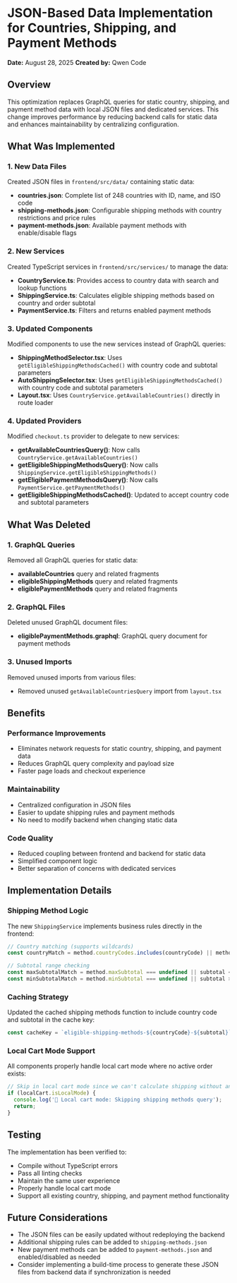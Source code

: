 # JSON-Based Data Implementation for Countries, Shipping, and Payment Methods

**Date:** August 28, 2025
**Created by:** Qwen Code

## Overview

This optimization replaces GraphQL queries for static country, shipping, and payment method data with local JSON files and dedicated services. This change improves performance by reducing backend calls for static data and enhances maintainability by centralizing configuration.

## What Was Implemented

### 1. New Data Files

Created JSON files in `frontend/src/data/` containing static data:

- **countries.json**: Complete list of 248 countries with ID, name, and ISO code
- **shipping-methods.json**: Configurable shipping methods with country restrictions and price rules
- **payment-methods.json**: Available payment methods with enable/disable flags

### 2. New Services

Created TypeScript services in `frontend/src/services/` to manage the data:

- **CountryService.ts**: Provides access to country data with search and lookup functions
- **ShippingService.ts**: Calculates eligible shipping methods based on country and order subtotal
- **PaymentService.ts**: Filters and returns enabled payment methods

### 3. Updated Components

Modified components to use the new services instead of GraphQL queries:

- **ShippingMethodSelector.tsx**: Uses `getEligibleShippingMethodsCached()` with country code and subtotal parameters
- **AutoShippingSelector.tsx**: Uses `getEligibleShippingMethodsCached()` with country code and subtotal parameters
- **Layout.tsx**: Uses `CountryService.getAvailableCountries()` directly in route loader

### 4. Updated Providers

Modified `checkout.ts` provider to delegate to new services:

- **getAvailableCountriesQuery()**: Now calls `CountryService.getAvailableCountries()`
- **getEligibleShippingMethodsQuery()**: Now calls `ShippingService.getEligibleShippingMethods()`
- **getEligiblePaymentMethodsQuery()**: Now calls `PaymentService.getPaymentMethods()`
- **getEligibleShippingMethodsCached()**: Updated to accept country code and subtotal parameters

## What Was Deleted

### 1. GraphQL Queries

Removed all GraphQL queries for static data:

- **availableCountries** query and related fragments
- **eligibleShippingMethods** query and related fragments
- **eligiblePaymentMethods** query and related fragments

### 2. GraphQL Files

Deleted unused GraphQL document files:

- **eligiblePaymentMethods.graphql**: GraphQL query document for payment methods

### 3. Unused Imports

Removed unused imports from various files:
- Removed unused `getAvailableCountriesQuery` import from `layout.tsx`

## Benefits

### Performance Improvements

- Eliminates network requests for static country, shipping, and payment data
- Reduces GraphQL query complexity and payload size
- Faster page loads and checkout experience

### Maintainability

- Centralized configuration in JSON files
- Easier to update shipping rules and payment methods
- No need to modify backend when changing static data

### Code Quality

- Reduced coupling between frontend and backend for static data
- Simplified component logic
- Better separation of concerns with dedicated services

## Implementation Details

### Shipping Method Logic

The new `ShippingService` implements business rules directly in the frontend:

```typescript
// Country matching (supports wildcards)
const countryMatch = method.countryCodes.includes(countryCode) || method.countryCodes.includes('*');

// Subtotal range checking
const maxSubtotalMatch = method.maxSubtotal === undefined || subtotal <= method.maxSubtotal;
const minSubtotalMatch = method.minSubtotal === undefined || subtotal >= method.minSubtotal;
```

### Caching Strategy

Updated the cached shipping methods function to include country code and subtotal in the cache key:

```typescript
const cacheKey = `eligible-shipping-methods-${countryCode}-${subtotal}`;
```

### Local Cart Mode Support

All components properly handle local cart mode where no active order exists:

```typescript
// Skip in local cart mode since we can't calculate shipping without an order
if (localCart.isLocalMode) {
  console.log('🛒 Local cart mode: Skipping shipping methods query');
  return;
}
```

## Testing

The implementation has been verified to:
- Compile without TypeScript errors
- Pass all linting checks
- Maintain the same user experience
- Properly handle local cart mode
- Support all existing country, shipping, and payment method functionality

## Future Considerations

- The JSON files can be easily updated without redeploying the backend
- Additional shipping rules can be added to `shipping-methods.json`
- New payment methods can be added to `payment-methods.json` and enabled/disabled as needed
- Consider implementing a build-time process to generate these JSON files from backend data if synchronization is needed
